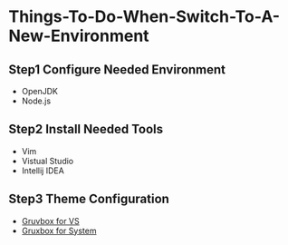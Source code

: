 # Things-To-Do-When-Switch-To-A-New-Environment

## Step1 Configure Needed Environment
* OpenJDK
* Node.js

## Step2 Install Needed Tools
* Vim
* Vistual Studio
* Intellij IDEA


## Step3 Theme Configuration
* [Gruvbox for VS](https://github.com/sainnhe/gruvbox-material-vscode)
* [Gruxbox for System](https://github.com/TheGreatMcPain/gruvbox-material-gtk)
